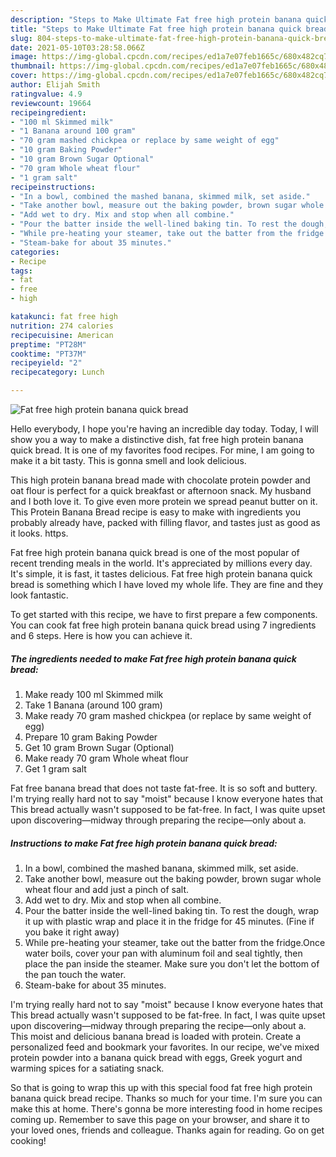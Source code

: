 ```yaml
---
description: "Steps to Make Ultimate Fat free high protein banana quick bread"
title: "Steps to Make Ultimate Fat free high protein banana quick bread"
slug: 804-steps-to-make-ultimate-fat-free-high-protein-banana-quick-bread
date: 2021-05-10T03:28:58.066Z
image: https://img-global.cpcdn.com/recipes/ed1a7e07feb1665c/680x482cq70/fat-free-high-protein-banana-quick-bread-recipe-main-photo.jpg
thumbnail: https://img-global.cpcdn.com/recipes/ed1a7e07feb1665c/680x482cq70/fat-free-high-protein-banana-quick-bread-recipe-main-photo.jpg
cover: https://img-global.cpcdn.com/recipes/ed1a7e07feb1665c/680x482cq70/fat-free-high-protein-banana-quick-bread-recipe-main-photo.jpg
author: Elijah Smith
ratingvalue: 4.9
reviewcount: 19664
recipeingredient:
- "100 ml Skimmed milk"
- "1 Banana around 100 gram"
- "70 gram mashed chickpea or replace by same weight of egg"
- "10 gram Baking Powder"
- "10 gram Brown Sugar Optional"
- "70 gram Whole wheat flour"
- "1 gram salt"
recipeinstructions:
- "In a bowl, combined the mashed banana, skimmed milk, set aside."
- "Take another bowl, measure out the baking powder, brown sugar whole wheat flour and add just a pinch of salt."
- "Add wet to dry. Mix and stop when all combine."
- "Pour the batter inside the well-lined baking tin. To rest the dough, wrap it up with plastic wrap and place it in the fridge for 45 minutes. (Fine if you bake it right away)"
- "While pre-heating your steamer, take out the batter from the fridge.Once water boils, cover your pan with aluminum foil and seal tightly, then place the pan inside the steamer. Make sure you don&#39;t let the bottom of the pan touch the water."
- "Steam-bake for about 35 minutes."
categories:
- Recipe
tags:
- fat
- free
- high

katakunci: fat free high 
nutrition: 274 calories
recipecuisine: American
preptime: "PT28M"
cooktime: "PT37M"
recipeyield: "2"
recipecategory: Lunch

---
```



![Fat free high protein banana quick bread](https://img-global.cpcdn.com/recipes/ed1a7e07feb1665c/680x482cq70/fat-free-high-protein-banana-quick-bread-recipe-main-photo.jpg)

Hello everybody, I hope you're having an incredible day today. Today, I will show you a way to make a distinctive dish, fat free high protein banana quick bread. It is one of my favorites food recipes. For mine, I am going to make it a bit tasty. This is gonna smell and look delicious.

This high protein banana bread made with chocolate protein powder and oat flour is perfect for a quick breakfast or afternoon snack. My husband and I both love it. To give even more protein we spread peanut butter on it. This Protein Banana Bread recipe is easy to make with ingredients you probably already have, packed with filling flavor, and tastes just as good as it looks. https.

Fat free high protein banana quick bread is one of the most popular of recent trending meals in the world. It's appreciated by millions every day. It's simple, it is fast, it tastes delicious. Fat free high protein banana quick bread is something which I have loved my whole life. They are fine and they look fantastic.


To get started with this recipe, we have to first prepare a few components. You can cook fat free high protein banana quick bread using 7 ingredients and 6 steps. Here is how you can achieve it.

<!--inarticleads1-->

##### The ingredients needed to make Fat free high protein banana quick bread:

1. Make ready 100 ml Skimmed milk
1. Take 1 Banana (around 100 gram)
1. Make ready 70 gram mashed chickpea (or replace by same weight of egg)
1. Prepare 10 gram Baking Powder
1. Get 10 gram Brown Sugar (Optional)
1. Make ready 70 gram Whole wheat flour
1. Get 1 gram salt


Fat free banana bread that does not taste fat-free. It is so soft and buttery. I&#39;m trying really hard not to say &#34;moist&#34; because I know everyone hates that This bread actually wasn&#39;t supposed to be fat-free. In fact, I was quite upset upon discovering—midway through preparing the recipe—only about a. 

<!--inarticleads2-->

##### Instructions to make Fat free high protein banana quick bread:

1. In a bowl, combined the mashed banana, skimmed milk, set aside.
1. Take another bowl, measure out the baking powder, brown sugar whole wheat flour and add just a pinch of salt.
1. Add wet to dry. Mix and stop when all combine.
1. Pour the batter inside the well-lined baking tin. To rest the dough, wrap it up with plastic wrap and place it in the fridge for 45 minutes. (Fine if you bake it right away)
1. While pre-heating your steamer, take out the batter from the fridge.Once water boils, cover your pan with aluminum foil and seal tightly, then place the pan inside the steamer. Make sure you don&#39;t let the bottom of the pan touch the water.
1. Steam-bake for about 35 minutes.


I&#39;m trying really hard not to say &#34;moist&#34; because I know everyone hates that This bread actually wasn&#39;t supposed to be fat-free. In fact, I was quite upset upon discovering—midway through preparing the recipe—only about a. This moist and delicious banana bread is loaded with protein. Create a personalized feed and bookmark your favorites. In our recipe, we&#39;ve mixed protein powder into a banana quick bread with eggs, Greek yogurt and warming spices for a satiating snack. 

So that is going to wrap this up with this special food fat free high protein banana quick bread recipe. Thanks so much for your time. I'm sure you can make this at home. There's gonna be more interesting food in home recipes coming up. Remember to save this page on your browser, and share it to your loved ones, friends and colleague. Thanks again for reading. Go on get cooking!
